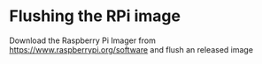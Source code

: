 # Flushing the RPi image

Download the Raspberry Pi Imager from https://www.raspberrypi.org/software and flush an released image
